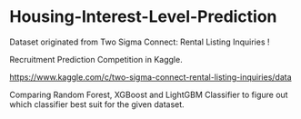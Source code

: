 # Housing-Interest-Level-Prediction

Dataset originated from Two Sigma Connect: Rental Listing Inquiries ! 

Recruitment Prediction Competition in Kaggle.

https://www.kaggle.com/c/two-sigma-connect-rental-listing-inquiries/data

Comparing Random Forest, XGBoost and LightGBM Classifier to figure out which classifier best suit for the given dataset.
